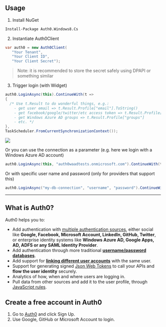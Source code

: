 ## Usage

1. Install NuGet

  ~~~ps
  Install-Package Auth0.Windows8.Cs
  ~~~

2. Instantiate Auth0Client

  ~~~cs
  var auth0 = new Auth0Client(
     "Your Tenant",
     "Your Client ID",
     "Your Client Secret");
  ~~~
  
  > Note: it is recommended to store the secret safely using DPAPI or something similar

3. Trigger login (with Widget) 

  ~~~cs
  auth0.LoginAsync(this).ContinueWith(t =>
  {
    /* Use t.Result to do wonderful things, e.g.: 
      - get user email => t.Result.Profile["email"].ToString()
      - get facebook/google/twitter/etc access token => t.Result.Profile["identities"][0]["access_token"]
      - get Windows Azure AD groups => t.Result.Profile["groups"]
      - etc. */  
  },
  TaskScheduler.FromCurrentSynchronizationContext());
  ~~~

  ![](http://puu.sh/4c7GO.png)

Or you can use the connection as a parameter (e.g. here we login with a Windows Azure AD account)

~~~cs
auth0.LoginAsync(this, "auth0waadtests.onmicrosoft.com").ContinueWith(t => .. );
~~~

Or with specific user name and password (only for providers that support this)

~~~cs
auth0.LoginAsync("my-db-connection", "username", "password").ContinueWith(t => .. );
~~~

---

## What is Auth0?

Auth0 helps you to:

* Add authentication with [multiple authentication sources](https://docs.auth0.com/identityproviders), either social like **Google, Facebook, Microsoft Account, LinkedIn, GitHub, Twitter**, or enterprise identity systems like **Windows Azure AD, Google Apps, AD, ADFS or any SAML Identity Provider**. 
* Add authentication through more traditional **[username/password databases](https://docs.auth0.com/mysql-connection-tutorial)**.
* Add support for **[linking different user accounts](https://docs.auth0.com/link-accounts)** with the same user.
* Support for generating signed [Json Web Tokens](https://docs.auth0.com/jwt) to call your APIs and **flow the user identity** securely.
* Analytics of how, when and where users are logging in.
* Pull data from other sources and add it to the user profile, through [JavaScript rules](https://docs.auth0.com/rules).

## Create a free account in Auth0

1. Go to [Auth0](http://developers.auth0.com) and click Sign Up.
2. Use Google, GitHub or Microsoft Account to login.
